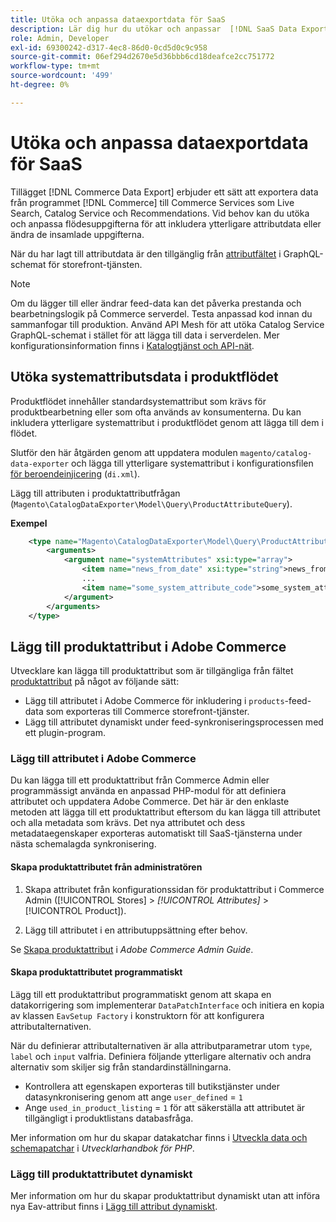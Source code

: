 ```yaml
---
title: Utöka och anpassa dataexportdata för SaaS
description: Lär dig hur du utökar och anpassar  [!DNL SaaS Data Export] feed-data.
role: Admin, Developer
exl-id: 69300242-d317-4ec8-86d0-0cd5d0c9c958
source-git-commit: 06ef294d2670e5d36bbb6cd18deafce2cc751772
workflow-type: tm+mt
source-wordcount: '499'
ht-degree: 0%

---
```


# Utöka och anpassa dataexportdata för SaaS

Tillägget [!DNL Commerce Data Export] erbjuder ett sätt att exportera data från programmet [!DNL Commerce] till Commerce Services som Live Search, Catalog Service och Recommendations. Vid behov kan du utöka och anpassa flödesuppgifterna för att inkludera ytterligare attributdata eller ändra de insamlade uppgifterna.

När du har lagt till attributdata är den tillgänglig från [attributfältet](https://developer.adobe.com/commerce/services/graphql/catalog-service/products/#productviewattribute-type) i GraphQL-schemat för storefront-tjänsten.

>[!NOTE]
>
>Om du lägger till eller ändrar feed-data kan det påverka prestanda och bearbetningslogik på Commerce serverdel. Testa anpassad kod innan du sammanfogar till produktion. Använd API Mesh för att utöka Catalog Service GraphQL-schemat i stället för att lägga till data i serverdelen. Mer konfigurationsinformation finns i [Katalogtjänst och API-nät](../catalog-service/mesh.md).

## Utöka systemattributsdata i produktflödet

Produktflödet innehåller standardsystemattribut som krävs för produktbearbetning eller som ofta används av konsumenterna. Du kan inkludera ytterligare systemattribut i produktflödet genom att lägga till dem i flödet.

Slutför den här åtgärden genom att uppdatera modulen `magento/catalog-data-exporter` och lägga till ytterligare systemattribut i konfigurationsfilen [för beroendeinjicering](https://developer.adobe.com/commerce/php/development/build/dependency-injection-file/) (`di.xml`).

Lägg till attributen i produktattributfrågan (`Magento\CatalogDataExporter\Model\Query\ProductAttributeQuery`).

**Exempel**

```xml
    <type name="Magento\CatalogDataExporter\Model\Query\ProductAttributeQuery">
        <arguments>
            <argument name="systemAttributes" xsi:type="array">
                <item name="news_from_date" xsi:type="string">news_from_date</item>
                ...
                <item name="some_system_attribute_code">some_system_attribute_code</item>
            </argument>
        </arguments>
    </type>
```

## Lägg till produktattribut i Adobe Commerce

Utvecklare kan lägga till produktattribut som är tillgängliga från fältet [produktattribut](https://developer.adobe.com/commerce/services/graphql/catalog-service/products/#output-fields) på något av följande sätt:

- Lägg till attributet i Adobe Commerce för inkludering i `products`-feed-data som exporteras till Commerce storefront-tjänster.
- Lägg till attributet dynamiskt under feed-synkroniseringsprocessen med ett plugin-program.

### Lägg till attributet i Adobe Commerce

Du kan lägga till ett produktattribut från Commerce Admin eller programmässigt använda en anpassad PHP-modul för att definiera attributet och uppdatera Adobe Commerce. Det här är den enklaste metoden att lägga till ett produktattribut eftersom du kan lägga till attributet och alla metadata som krävs. Det nya attributet och dess metadataegenskaper exporteras automatiskt till SaaS-tjänsterna under nästa schemalagda synkronisering.

#### Skapa produktattributet från administratören

1. Skapa attributet från konfigurationssidan för produktattribut i Commerce Admin ([!UICONTROL Stores] > *[!UICONTROL Attributes]* > [!UICONTROL Product]).

1. Lägg till attributet i en attributuppsättning efter behov.

Se [Skapa produktattribut](https://experienceleague.adobe.com/en/docs/commerce-admin/catalog/product-attributes/create/attribute-product-create) i *Adobe Commerce Admin Guide*.

#### Skapa produktattributet programmatiskt

Lägg till ett produktattribut programmatiskt genom att skapa en datakorrigering som implementerar `DataPatchInterface` och initiera en kopia av klassen `EavSetup Factory` i konstruktorn för att konfigurera attributalternativen.

När du definierar attributalternativen är alla attributparametrar utom `type`, `label` och `input` valfria. Definiera följande ytterligare alternativ och andra alternativ som skiljer sig från standardinställningarna.

- Kontrollera att egenskapen exporteras till butikstjänster under datasynkronisering genom att ange `user_defined` = `1`
- Ange `used_in_product_listing` = `1` för att säkerställa att attributet är tillgängligt i produktlistans databasfråga.

Mer information om hur du skapar datakatchar finns i [Utveckla data och schemapatchar](https://developer.adobe.com/commerce/php/development/components/declarative-schema/patches/) i *Utvecklarhandbok för PHP*.

### Lägg till produktattributet dynamiskt

Mer information om hur du skapar produktattribut dynamiskt utan att införa nya Eav-attribut finns i [Lägg till attribut dynamiskt](add-attribute-dynamically.md).

